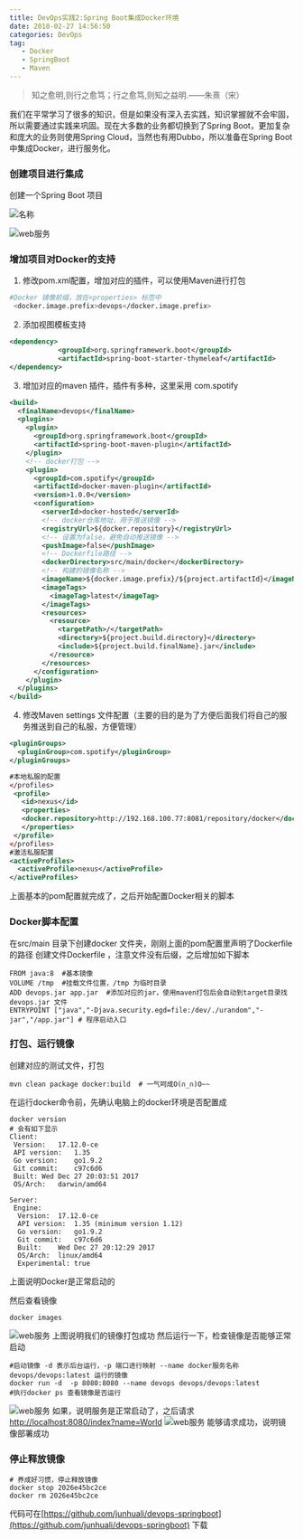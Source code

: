 ```yaml
---
title: DevOps实践2:Spring Boot集成Docker环境
date: 2018-02-27 14:56:50
categories: DevOps
tag:
   - Docker
   - SpringBoot
   - Maven
---
```

> 知之愈明,则行之愈笃；行之愈笃,则知之益明.——朱熹（宋）

我们在平常学习了很多的知识，但是如果没有深入去实践，知识掌握就不会牢固，所以需要通过实践来巩固。现在大多数的业务都切换到了Spring Boot，更加复杂和庞大的业务则使用Spring Cloud，当然也有用Dubbo，所以准备在Spring Boot中集成Docker，进行服务化。 <!-- more -->

### 创建项目进行集成
创建一个Spring Boot 项目

![名称](devops-2-springboot-docker-integrated/WX20180227-174110.png)

![web服务](devops-2-springboot-docker-integrated/WX20180227-174208.png)

### 增加项目对Docker的支持
1. 修改pom.xml配置，增加对应的插件，可以使用Maven进行打包
``` bash
#Docker 镜像前缀，放在<properties> 标签中
 <docker.image.prefix>devops</docker.image.prefix>
```
2. 添加视图模板支持
``` xml
<dependency>
			<groupId>org.springframework.boot</groupId>
			<artifactId>spring-boot-starter-thymeleaf</artifactId>
</dependency>
```

3. 增加对应的maven 插件，插件有多种，这里采用 <groupId>com.spotify</groupId>
``` xml
<build>
  <finalName>devops</finalName>  
  <plugins>
    <plugin>
      <groupId>org.springframework.boot</groupId>  
      <artifactId>spring-boot-maven-plugin</artifactId>
    </plugin>  
    <!-- docker打包 -->  
    <plugin>
      <groupId>com.spotify</groupId>  
      <artifactId>docker-maven-plugin</artifactId>  
      <version>1.0.0</version>  
      <configuration>
        <serverId>docker-hosted</serverId>  
        <!-- docker仓库地址，用于推送镜像 -->  
        <registryUrl>${docker.repository}</registryUrl>
        <!-- 设置为false，避免自动推送镜像 -->
        <pushImage>false</pushImage>  
        <!-- Dockerfile路径 -->  
        <dockerDirectory>src/main/docker</dockerDirectory>  
        <!-- 构建的镜像名称 -->  
        <imageName>${docker.image.prefix}/${project.artifactId}</imageName>  
        <imageTags>
          <imageTag>latest</imageTag>
        </imageTags>  
        <resources>
          <resource>
            <targetPath>/</targetPath>  
            <directory>${project.build.directory}</directory>  
            <include>${project.build.finalName}.jar</include>
          </resource>
        </resources>
      </configuration>
    </plugin>
  </plugins>
</build>
```

4. 修改Maven settings 文件配置（主要的目的是为了方便后面我们将自己的服务推送到自己的私服，方便管理）
``` xml
<pluginGroups>
  <pluginGroup>com.spotify</pluginGroup>
</pluginGroups>

#本地私服的配置
</profiles>
 <profile>    
   <id>nexus</id>    
   <properties>
   <docker.repository>http://192.168.100.77:8081/repository/docker</docker.repository>
   </properties>
 </profile>
</profiles>
#激活私服配置
<activeProfiles>    
  <activeProfile>nexus</activeProfile>    
</activeProfiles>
```

上面基本的pom配置就完成了，之后开始配置Docker相关的脚本

### Docker脚本配置
在src/main 目录下创建docker 文件夹，刚刚上面的pom配置里声明了Dockerfile的路径
创建文件Dockerfile ，注意文件没有后缀，之后增加如下脚本
``` shell
FROM java:8  #基本镜像
VOLUME /tmp  #挂载文件位置，/tmp 为临时目录
ADD devops.jar app.jar  #添加对应的jar，使用maven打包后会自动到target目录找devops.jar 文件
ENTRYPOINT ["java","-Djava.security.egd=file:/dev/./urandom","-jar","/app.jar"] # 程序启动入口
```

### 打包、运行镜像
创建对应的测试文件，打包
``` shell
mvn clean package docker:build  # 一气呵成O(∩_∩)O~~
```
在运行docker命令前，先确认电脑上的docker环境是否配置成
``` shell
docker version
# 会有如下显示
Client:
 Version:	17.12.0-ce
 API version:	1.35
 Go version:	go1.9.2
 Git commit:	c97c6d6
 Built:	Wed Dec 27 20:03:51 2017
 OS/Arch:	darwin/amd64

Server:
 Engine:
  Version:	17.12.0-ce
  API version:	1.35 (minimum version 1.12)
  Go version:	go1.9.2
  Git commit:	c97c6d6
  Built:	Wed Dec 27 20:12:29 2017
  OS/Arch:	linux/amd64
  Experimental:	true
```
上面说明Docker是正常启动的

然后查看镜像
``` shell
docker images
```
![web服务](devops-2-springboot-docker-integrated/WX20180227-203234.png)
上图说明我们的镜像打包成功
然后运行一下，检查镜像是否能够正常启动
``` shell
#启动镜像 -d 表示后台运行，-p 端口进行映射 --name docker服务名称  devops/devops:latest 运行的镜像
docker run -d  -p 8080:8080 --name devops devops/devops:latest
#执行docker ps 查看镜像是否运行
```
![web服务](devops-2-springboot-docker-integrated/WX20180227-203815.png)
如果，说明服务是正常启动了，之后请求
[http://localhost:8080/index?name=World](http://localhost:8080/index?name=World)
![web服务](devops-2-springboot-docker-integrated/WX20180227-204116.png)
能够请求成功，说明镜像部署成功

### 停止释放镜像
``` shell
# 养成好习惯，停止释放镜像
docker stop 2026e45bc2ce
docker rm 2026e45bc2ce
```

代码可在[https://github.com/junhuali/devops-springboot](https://github.com/junhuali/devops-springboot) 下载
